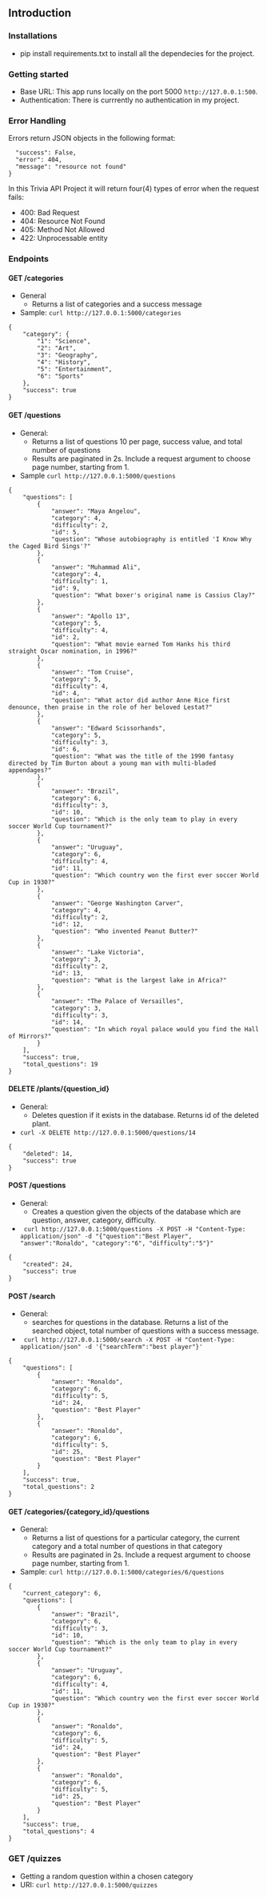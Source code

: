 ## Introduction

### Installations
- pip install requirements.txt to install all the dependecies for the project.

### Getting started
- Base URL: This app runs locally on the port 5000 `http://127.0.0.1:500`.
- Authentication: There is currrently no authentication in my project.

### Error Handling 
Errors return JSON objects in the following format:
``` {
  "success": False,
  "error": 404,
  "message": "resource not found"
}
```

In this Trivia API Project it will return four(4) types of error when the request fails:
- 400: Bad Request
- 404: Resource Not Found
- 405: Method Not Allowed
- 422: Unprocessable entity

### Endpoints
#### GET /categories
- General
  - Returns a list of categories and a success message
- Sample: `curl http://127.0.0.1:5000/categories`

```
{
    "category": {
        "1": "Science",
        "2": "Art",
        "3": "Geography",
        "4": "History",
        "5": "Entertainment",
        "6": "Sports"
    },
    "success": true
}

```

#### GET /questions
- General:
  -  Returns a list of questions 10 per page, success value, and total number of questions
  - Results are paginated in 2s. Include a request argument to choose page number, starting from 1.
- Sample `curl http://127.0.0.1:5000/questions`
```
{
    "questions": [
        {
            "answer": "Maya Angelou",
            "category": 4,
            "difficulty": 2,
            "id": 5,
            "question": "Whose autobiography is entitled 'I Know Why the Caged Bird Sings'?"
        },
        {
            "answer": "Muhammad Ali",
            "category": 4,
            "difficulty": 1,
            "id": 9,
            "question": "What boxer's original name is Cassius Clay?"
        },
        {
            "answer": "Apollo 13",
            "category": 5,
            "difficulty": 4,
            "id": 2,
            "question": "What movie earned Tom Hanks his third straight Oscar nomination, in 1996?"
        },
        {
            "answer": "Tom Cruise",
            "category": 5,
            "difficulty": 4,
            "id": 4,
            "question": "What actor did author Anne Rice first denounce, then praise in the role of her beloved Lestat?"
        },
        {
            "answer": "Edward Scissorhands",
            "category": 5,
            "difficulty": 3,
            "id": 6,
            "question": "What was the title of the 1990 fantasy directed by Tim Burton about a young man with multi-bladed appendages?"
        },
        {
            "answer": "Brazil",
            "category": 6,
            "difficulty": 3,
            "id": 10,
            "question": "Which is the only team to play in every soccer World Cup tournament?"
        },
        {
            "answer": "Uruguay",
            "category": 6,
            "difficulty": 4,
            "id": 11,
            "question": "Which country won the first ever soccer World Cup in 1930?"
        },
        {
            "answer": "George Washington Carver",
            "category": 4,
            "difficulty": 2,
            "id": 12,
            "question": "Who invented Peanut Butter?"
        },
        {
            "answer": "Lake Victoria",
            "category": 3,
            "difficulty": 2,
            "id": 13,
            "question": "What is the largest lake in Africa?"
        },
        {
            "answer": "The Palace of Versailles",
            "category": 3,
            "difficulty": 3,
            "id": 14,
            "question": "In which royal palace would you find the Hall of Mirrors?"
        }
    ],
    "success": true,
    "total_questions": 19
}

```


#### DELETE /plants/{question_id}
- General:
    - Deletes question if it exists in the database. Returns id of the deleted plant.
- `curl -X DELETE http://127.0.0.1:5000/questions/14`

```
{
    "deleted": 14,
    "success": true
}

```


#### POST /questions
- General:
    - Creates a question given the objects of the database which are question, answer, category, difficulty.
- ` curl http://127.0.0.1:5000/questions -X POST -H "Content-Type: application/json" -d "{"question":"Best Player", "answer":"Ronaldo", "category":"6", "difficulty":"5"}"`

```
{
    "created": 24,
    "success": true
}

```


#### POST /search
- General:
    - searches for questions in the database. Returns a list of the searched object, total number of questions with a success message.
- ` curl http://127.0.0.1:5000/search -X POST -H "Content-Type: application/json" -d '{"searchTerm":"best player"}'`

```
{
    "questions": [
        {
            "answer": "Ronaldo",
            "category": 6,
            "difficulty": 5,
            "id": 24,
            "question": "Best Player"
        },
        {
            "answer": "Ronaldo",
            "category": 6,
            "difficulty": 5,
            "id": 25,
            "question": "Best Player"
        }
    ],
    "success": true,
    "total_questions": 2
}

```

#### GET /categories/{category_id}/questions
- General:
    - Returns a list of questions for a particular category, the current category and a total number of questions in that category
    - Results are paginated in 2s. Include a request argument to choose page number, starting from 1.
- Sample: `curl http://127.0.0.1:5000/categories/6/questions`

```
{
    "current_category": 6,
    "questions": [
        {
            "answer": "Brazil",
            "category": 6,
            "difficulty": 3,
            "id": 10,
            "question": "Which is the only team to play in every soccer World Cup tournament?"
        },
        {
            "answer": "Uruguay",
            "category": 6,
            "difficulty": 4,
            "id": 11,
            "question": "Which country won the first ever soccer World Cup in 1930?"
        },
        {
            "answer": "Ronaldo",
            "category": 6,
            "difficulty": 5,
            "id": 24,
            "question": "Best Player"
        },
        {
            "answer": "Ronaldo",
            "category": 6,
            "difficulty": 5,
            "id": 25,
            "question": "Best Player"
        }
    ],
    "success": true,
    "total_questions": 4
}

```

### GET /quizzes

- Getting a random question within a chosen category
- URI: `curl http://127.0.0.1:5000/quizzes`